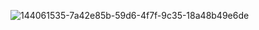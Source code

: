 ![144061535-7a42e85b-59d6-4f7f-9c35-18a48b49e6de](https://github.com/ahmedrafat-SW/spring-microservices/assets/129176607/daeda45e-f9c1-48b2-81da-771c394666cf)

